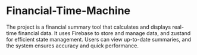 # Financial-Time-Machine
The project is a financial summary tool that calculates and displays real-time financial data. It uses Firebase to store and manage data, and zustand for efficient state management. Users can view up-to-date summaries, and the system ensures accuracy and quick performance.
